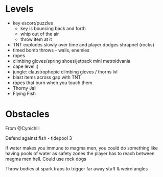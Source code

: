 # Levels

- key escort/puzzles
    - key is bouncing back and forth
    - whip out of the air
    - throw item at it
- TNT explodes slowly over time and player dodges shrapnel (rocks)
- timed bomb throws - walls, enemies
- ropes
- climbing gloves/spring shoes/jetpack mini metroidvania
- cape level :)
- jungle: claustrophopic climbing gloves / thorns lvl
- blast items across gap with TNT
- ropes that burn when you touch them
- Thorny Jail
- Flying Fish

# Obstacles

From @Cynichill

Defend against fish - tidepool 3

If water makes you immune to magma men, you could do something like having pools of water as safety zones the player has to reach between magma men hell. Could use rock dogs

Throw bodies at spark traps to trigger far away stuff & weird angles